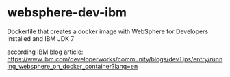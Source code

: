 websphere-dev-ibm
=================

Dockerfile that creates a docker image with WebSphere for Developers installed and IBM JDK 7 

according IBM blog article: https://www.ibm.com/developerworks/community/blogs/devTips/entry/running_websphere_on_docker_container?lang=en
